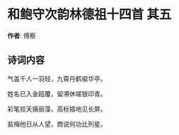 # 和鲍守次韵林德祖十四首  其五

**作者**: 傅察

## 诗词内容

气盖千人一羽轻，九霄丹鹤唳华亭。

姓名已入金瓯覆，留滞休嗟银印青。

彩笔掞天摛丽藻，高标插地见长屏。

盐梅他日从人望，商说何功比列星。

